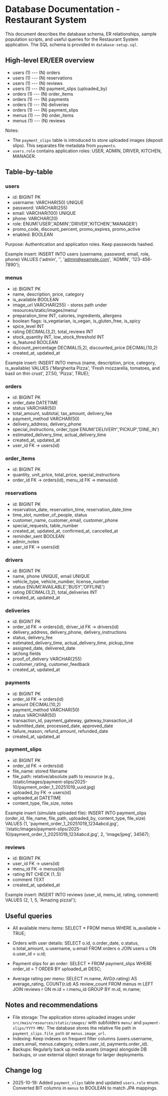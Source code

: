 # Database Documentation - Restaurant System

This document describes the database schema, ER relationships, sample population scripts, and useful queries for the Restaurant System application. The SQL schema is provided in `database-setup.sql`.

## High-level ER/EER overview

- users (1) --- (N) orders
- users (1) --- (N) reservations
- users (1) --- (N) reviews
- users (1) --- (N) payment_slips (uploaded_by)
- orders (1) --- (N) order_items
- orders (1) --- (N) payments
- orders (1) --- (N) deliveries
- orders (1) --- (N) payment_slips
- menus (1) --- (N) order_items
- menus (1) --- (N) reviews

Notes:
- The `payment_slips` table is introduced to store uploaded images (deposit slips). This separates file metadata from `payments`.
- `users.role` contains application roles: USER, ADMIN, DRIVER, KITCHEN, MANAGER.

## Table-by-table

### users
- id: BIGINT PK
- username: VARCHAR(50) UNIQUE
- password: VARCHAR(255)
- email: VARCHAR(100) UNIQUE
- phone: VARCHAR(20)
- role: ENUM('USER','ADMIN','DRIVER','KITCHEN','MANAGER')
- promo_code, discount_percent, promo_expires, promo_active
- enabled: BOOLEAN

Purpose: Authentication and application roles. Keep passwords hashed.

Example insert:
INSERT INTO users (username, password, email, role, phone) VALUES
('admin', '<bcrypt-hash>', 'admin@example.com', 'ADMIN', '123-456-7890');

### menus
- id: BIGINT PK
- name, description, price, category
- is_available BOOLEAN
- image_url VARCHAR(255) - stores path under resources/static/images/menu/
- preparation_time INT, calories, ingredients, allergens
- boolean flags: is_vegetarian, is_vegan, is_gluten_free, is_spicy
- spice_level INT
- rating DECIMAL(3,2), total_reviews INT
- stock_quantity INT, low_stock_threshold INT
- is_featured BOOLEAN
- discount_percentage DECIMAL(5,2), discounted_price DECIMAL(10,2)
- created_at, updated_at

Example insert:
INSERT INTO menus (name, description, price, category, is_available) VALUES
('Margherita Pizza', 'Fresh mozzarella, tomatoes, and basil on thin crust', 27.50, 'Pizza', TRUE);

### orders
- id: BIGINT PK
- order_date DATETIME
- status VARCHAR(50)
- total_amount, subtotal, tax_amount, delivery_fee
- payment_method VARCHAR(50)
- delivery_address, delivery_phone
- special_instructions, order_type ENUM('DELIVERY','PICKUP','DINE_IN')
- estimated_delivery_time, actual_delivery_time
- created_at, updated_at
- user_id FK -> users(id)

### order_items
- id: BIGINT PK
- quantity, unit_price, total_price, special_instructions
- order_id FK -> orders(id), menu_id FK -> menus(id)

### reservations
- id: BIGINT PK
- reservation_date, reservation_time, reservation_date_time
- time_slot, number_of_people, status
- customer_name, customer_email, customer_phone
- special_requests, table_number
- created_at, updated_at, confirmed_at, cancelled_at
- reminder_sent BOOLEAN
- admin_notes
- user_id FK -> users(id)

### drivers
- id: BIGINT PK
- name, phone UNIQUE, email UNIQUE
- vehicle_type, vehicle_number, license_number
- status ENUM('AVAILABLE','BUSY','OFFLINE')
- rating DECIMAL(3,2), total_deliveries INT
- created_at, updated_at

### deliveries
- id: BIGINT PK
- order_id FK -> orders(id), driver_id FK -> drivers(id)
- delivery_address, delivery_phone, delivery_instructions
- status, delivery_fee
- estimated_delivery_time, actual_delivery_time, pickup_time
- assigned_date, delivered_date
- lat/long fields
- proof_of_delivery VARCHAR(255)
- customer_rating, customer_feedback
- created_at, updated_at

### payments
- id: BIGINT PK
- order_id FK -> orders(id)
- amount DECIMAL(10,2)
- payment_method VARCHAR(50)
- status VARCHAR(50)
- transaction_id, payment_gateway, gateway_transaction_id
- submitted_date, processed_date, approved_date
- failure_reason, refund_amount, refunded_date
- created_at, updated_at

### payment_slips
- id: BIGINT PK
- order_id FK -> orders(id)
- file_name: stored filename
- file_path: relative/absolute path to resource (e.g., /static/images/payment-slips/2025-10/payment_order_1_20251019_uuid.jpg)
- uploaded_by FK -> users(id)
- uploaded_at DATETIME
- content_type, file_size, notes

Example insert (simulate uploaded file):
INSERT INTO payment_slips (order_id, file_name, file_path, uploaded_by, content_type, file_size) VALUES
(1, 'payment_order_1_20251019_1234abcd.jpg', '/static/images/payment-slips/2025-10/payment_order_1_20251019_1234abcd.jpg', 2, 'image/jpeg', 34567);

### reviews
- id: BIGINT PK
- user_id FK -> users(id)
- menu_id FK -> menus(id)
- rating INT CHECK (1..5)
- comment TEXT
- created_at, updated_at

Example insert:
INSERT INTO reviews (user_id, menu_id, rating, comment) VALUES (2, 1, 5, 'Amazing pizza!');

## Useful queries
- All available menu items:
SELECT * FROM menus WHERE is_available = TRUE;

- Orders with user details:
SELECT o.id, o.order_date, o.status, o.total_amount, u.username, u.email
FROM orders o JOIN users u ON o.user_id = u.id;

- Payment slips for an order:
SELECT * FROM payment_slips WHERE order_id = ? ORDER BY uploaded_at DESC;

- Average rating per menu:
SELECT m.name, AVG(r.rating) AS average_rating, COUNT(r.id) AS review_count
FROM menus m LEFT JOIN reviews r ON m.id = r.menu_id GROUP BY m.id, m.name;

## Notes and recommendations
- File storage: The application stores uploaded images under `src/main/resources/static/images/` with subfolders `menu/` and `payment-slips/YYYY-MM/`. The database stores the relative file path in `payment_slips.file_path` or `menus.image_url`.
- Indexing: Keep indexes on frequent filter columns (users.username, users.email, menus.category, orders.user_id, payments.order_id).
- Backups: Regularly back up media assets (images) alongside DB backups, or use external object storage for larger deployments.

## Change log
- 2025-10-19: Added `payment_slips` table and updated `users.role` enum. Converted BIT columns in `menus` to BOOLEAN to match JPA mappings.


